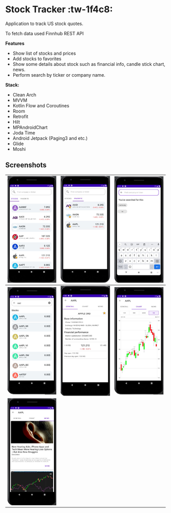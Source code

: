 # Stock Tracker :tw-1f4c8:

Application to track US stock quotes.

To fetch data used Finnhub REST API

**Features**
- Show list of stocks and prices
- Add stocks to favorites
- Show some details about stock such as financial info, candle stick chart, news.
- Perform search by ticker or company name.

**Stack:**
- Clean Arch
- MVVM
- Kotlin Flow and Coroutines
- Room
- Retrofit
- Hilt
- MPAndroidChart
- Joda Time
- Android Jetpack (Paging3 and etc.)
- Glide
- Moshi

## Screenshots
| ![Home Stocks Screen](https://github.com/MrFiring/StockTracker/blob/master/imgs/home_stocks.jpg "Home Stocks Screen")  | ![Home Favorite Screen](https://github.com/MrFiring/StockTracker/blob/master/imgs/home_favorite.jpg "Home Favorite Screen")  |  ![Search History Screen](https://github.com/MrFiring/StockTracker/blob/master/imgs/search_history.jpg "Search History Screen") |
| :------------: | :------------: | :------------: |
| ![Search Results Screen](https://github.com/MrFiring/StockTracker/blob/master/imgs/search_results.jpg "Search Results Screen")  | ![Details General Screen](https://github.com/MrFiring/StockTracker/blob/master/imgs/detail_general.jpg "Details General Screen")  | ![Details Chart Screen](https://github.com/MrFiring/StockTracker/blob/master/imgs/detail_chart.jpg "Details Chart Screen")  |
| ![Details News Screen](https://github.com/MrFiring/StockTracker/blob/master/imgs/detail_news.jpg "Details News Screen")  |



